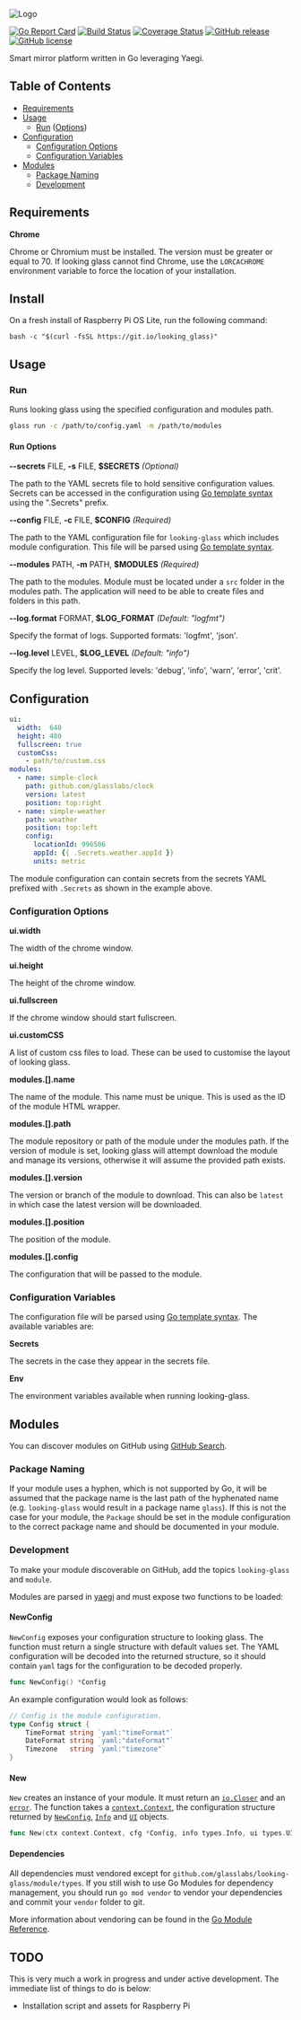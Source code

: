 ![Logo](http://svg.wiersma.co.za/glasslabs/looking-glass)

[![Go Report Card](https://goreportcard.com/badge/github.com/glasslabs/looking-glass)](https://goreportcard.com/report/github.com/glasslabs/looking-glass)
[![Build Status](https://travis-ci.com/glasslabs/looking-glass.svg?branch=main)](https://travis-ci.com/glasslabs/looking-glass)
[![Coverage Status](https://coveralls.io/repos/github/glasslabs/looking-glass/badge.svg?branch=main)](https://coveralls.io/github/glasslabs/looking-glass?branch=main)
[![GitHub release](https://img.shields.io/github/release/glasslabs/looking-glass.svg)](https://github.com/glasslabs/looking-glass/releases)
[![GitHub license](https://img.shields.io/badge/license-MIT-blue.svg)](https://raw.githubusercontent.com/glasslabs/looking-glass/main/LICENSE)

Smart mirror platform written in Go leveraging Yaegi.

## Table of Contents
* [Requirements](#requirements)
* [Usage](#usage)
    * [Run](#run) ([Options](#run-options))
* [Configuration](#configuration)
    * [Configuration Options](#configuration-options)
    * [Configuration Variables](#configuration-variables)
* [Modules](#modules)
    * [Package Naming](#package-naming)
    * [Development](#development)

## Requirements

**Chrome**

Chrome or Chromium must be installed. The version must be greater or equal to 70. If looking glass cannot find 
Chrome, use the `LORCACHROME` environment variable to force the location of your installation.

## Install

On a fresh install of Raspberry Pi OS Lite, run the following command:

```shell
bash -c "$(curl -fsSL https://git.io/looking_glass)"
``` 

## Usage

### Run

Runs looking glass using the specified configuration and modules path.

```bash
glass run -c /path/to/config.yaml -m /path/to/modules
```

#### Run Options

**--secrets** FILE, **-s** FILE, **$SECRETS** *(Optional)*

The path to the YAML secrets file to hold sensitive configuration values. Secrets can be accessed in the 
configuration using [Go template syntax](https://golang.org/pkg/text/template/) using the ".Secrets" prefix.

**--config** FILE, **-c** FILE, **$CONFIG** *(Required)*

The path to the YAML configuration file for `looking-glass` which includes module configuration. 
This file will be parsed using [Go template syntax](https://golang.org/pkg/text/template/). 

**--modules** PATH, **-m** PATH, **$MODULES** *(Required)*

The path to the modules. Module must be located under a `src` folder in the modules path.
The application will need to be able to create files and folders in this path. 

**--log.format** FORMAT, **$LOG_FORMAT** *(Default: "logfmt")*

Specify the format of logs. Supported formats: 'logfmt', 'json'.

**--log.level** LEVEL, **$LOG_LEVEL** *(Default: "info")*

Specify the log level. Supported levels: 'debug', 'info', 'warn', 'error', 'crit'.

## Configuration

```yaml
ui:
  width:  640
  height: 480
  fullscreen: true
  customCss:
    - path/to/custom.css
modules:
  - name: simple-clock
    path: github.com/glasslabs/clock
    version: latest
    position: top:right
  - name: simple-weather
    path: weather
    position: top:left
    config:
      locationId: 996506
      appId: {{ .Secrets.weather.appId }}
      units: metric
```

The module configuration can contain secrets from the secrets YAML prefixed with `.Secrets`
as shown in the example above.

### Configuration Options

**ui.width**

The width of the chrome window.

**ui.height**

The height of the chrome window.

**ui.fullscreen**

If the chrome window should start fullscreen.

**ui.customCSS**

A list of custom css files to load. These can be used to customise the layout of looking glass.

**modules.[].name**

The name of the module. This name must be unique. This is used as the ID of the module HTML wrapper.

**modules.[].path**

The module repository or path of the module under the modules path. If the version of module
is set, looking glass will attempt download the module and manage its versions, otherwise it will
assume the provided path exists.

**modules.[].version**

The version or branch of the module to download. This can also be `latest` in which case the latest version will be
downloaded.

**modules.[].position**

The position of the module.

**modules.[].config**

The configuration that will be passed to the module.

### Configuration Variables

The configuration file will be parsed using [Go template syntax](https://golang.org/pkg/text/template/). The available variables are:

**Secrets**

The secrets in the case they appear in the secrets file.

**Env**

The environment variables available when running looking-glass.

## Modules

You can discover modules on GitHub using [GitHub Search](https://github.com/search?q=topic%3Alooking-glass+topic%3Amodule+language%3AGo&ref=simplesearch).

### Package Naming

If your module uses a hyphen, which is not supported by Go, it will be assumed that the package name is the
last path of the hyphenated name (e.g. `looking-glass` would result in a package name `glass`). If this is not
the case for your module, the `Package` should be set in the module configuration to the correct package name and
should be documented in your module.

### Development

To make your module discoverable on GitHub, add the topics `looking-glass` and `module`.

Modules are parsed in [yaegi](http://github.com/traefik/yaegi) and must expose two functions to be loaded:

#### NewConfig

`NewConfig` exposes your configuration structure to looking glass. The function must return
a single structure with default values set. The YAML configuration will be decoded into
the returned structure, so it should contain `yaml` tags for the configuration to be decoded
properly.  

```go
func NewConfig() *Config 
```

An example configuration would look as follows:

```go
// Config is the module configuration.
type Config struct {
	TimeFormat string `yaml:"timeFormat"`
	DateFormat string `yaml:"dateFormat"`
	Timezone   string `yaml:"timezone"`
}
```

#### New

`New` creates an instance of your module. It must return an [`io.Closer`](https://golang.org/pkg/io/#Closer) and an [`error`](https://golang.org/pkg/builtin/#error).
The function takes a [`context.Context`](https://golang.org/pkg/context/#Context), the configuration structure returned by [`NewConfig`](#newconfig),
[`Info`](https://pkg.go.dev/github.com/glasslabs/looking-glass/module/types#Info) and [`UI`](https://pkg.go.dev/github.com/glasslabs/looking-glass/module/types#UI) objects.

```go
func New(ctx context.Context, cfg *Config, info types.Info, ui types.UI) (io.Closer, error)
```

#### Dependencies

All dependencies must vendored except for `github.com/glasslabs/looking-glass/module/types`. 
If you still wish to use Go Modules for dependency management, you should run `go mod vendor` to 
vendor your dependencies and commit your `vendor` folder to git.

More information about vendoring can be found in the [Go Module Reference](https://golang.org/ref/mod#vendoring).

## TODO

This is very much a work in progress and under active development. The immediate list of
things to do is below:

* Installation script and assets for Raspberry Pi

